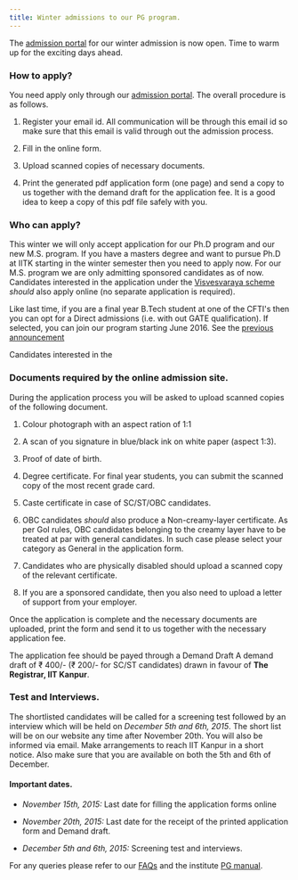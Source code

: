 ```yaml
---
title: Winter admissions to our PG program.
---
```


The [admission portal] for our winter admission is now open. Time to
warm up for the exciting days ahead.

<!--more-->

### How to apply?

You need apply only through our [admission portal]. The overall procedure
is as follows.

1. Register your email id. All communication will be through this email id
   so make sure that this email is valid through out the admission process.

2. Fill in the online form.

3. Upload scanned copies of necessary documents.

4. Print the generated pdf application form (one page) and send a copy
   to us together with the demand draft for the application fee. It is
   a good idea to keep a copy of this pdf file safely with you.

### Who can apply?

This winter we will only accept application for our Ph.D program and
our new M.S. program. If you have a masters degree and want to pursue
Ph.D at IITK starting in the winter semester then you need to apply
now. For our M.S. program we are only admitting sponsored candidates
as of now. Candidates interested in the application under the
[Visvesvaraya scheme][vishy-scheme] *should* also apply online (no
separate application is required).

Like last time, if you are a final year B.Tech student at one of the
CFTI's then you can opt for a Direct admissions (i.e. with out GATE
qualification). If selected, you can join our program starting
June 2016. See the [previous announcement][direct-phd]

Candidates interested in the 


### Documents required by the online admission site.

During the application process you will be asked to upload scanned
copies of the following document.

1. Colour photograph with an aspect ration of 1:1

2. A scan of you signature in blue/black ink on white paper (aspect
   1:3).

3. Proof of date of birth.

4. Degree certificate. For final year students, you can submit the
   scanned copy of the most recent grade card.

5. Caste certificate in case of SC/ST/OBC candidates.

6. OBC candidates *should* also produce a Non-creamy-layer
   certificate. As per GoI rules, OBC candidates belonging to the
   creamy layer have to be treated at par with general candidates. In
   such case please select your category as General in the application
   form.

7. Candidates who are physically disabled should upload a scanned copy of
   the relevant certificate.

8. If you are a sponsored candidate, then you also need to upload a
   letter of support from your employer.


Once the application is complete and the necessary documents are
uploaded, print the form and send it to us together with the necessary
application fee.

The application fee should be payed through a Demand Draft A demand
draft of ₹ 400/- (₹ 200/- for SC/ST candidates) drawn in favour of
**The Registrar, IIT Kanpur**.

### Test and Interviews.

The shortlisted candidates will be called for a screening test
followed by an interview which will be held on *December 5th and 6th,
2015*. The short list will be on our website any time after November
20th. You will also be informed via email. Make arrangements to reach
IIT Kanpur in a short notice. Also make sure that you are available on
both the 5th and 6th of December.

#### Important dates.

- *November 15th, 2015:* Last date for filling the application forms online

- *November 20th, 2015:* Last date for the receipt of the printed
  application form and Demand draft.

- *December 5th and 6th, 2015:* Screening test and interviews.


For any queries please refer to our [FAQs](/faq.html) and the
institute [PG manual].


[GATE]: <http://en.wikipedia.org/wiki/Graduate_Aptitude_Test_in_Engineering>
[PG manual]: <http://www.iitk.ac.in/doaa/PG%20Manual%20Final.pdf> "PG Manual"
[direct-phd]: </announcements/2014-09-29-Direct-Admission-without-GATE/>
[travel]: </travel> "Reaching IIT Kanpur"
[doaa]: <http://www.iitk.ac.in/doaa/DOAA/admissions.html>
[vishy-scheme]: </announcements/2015-07-02-Visvesvaraya-PhD-Scheme>



[admission portal]: <http://admissions.cse.iitk.ac.in>
[PG manual]: <http://www.iitk.ac.in/doaa/PG%20Manual%20Final.pdf> "PG Manual"
[cfti]: <http://mhrd.gov.in/technical-education-1>
